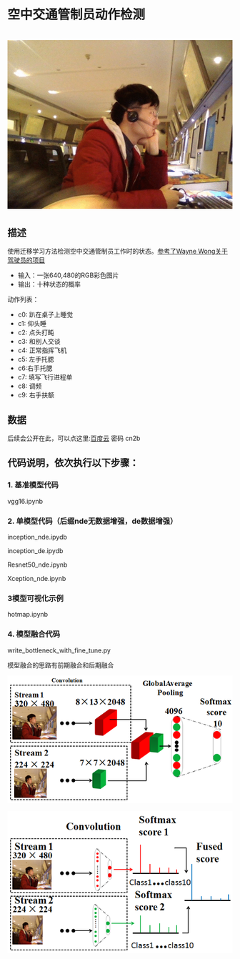 # 空中交通管制员动作检测

# ![image](https://github.com/miyan393/ATC-pose/blob/master/data/image/pose.gif)

## 描述

使用迁移学习方法检测空中交通管制员工作时的状态。[参考了Wayne Wong关于驾驶员的项目](https://github.com/omnigeeker/mlnd_distracted_driver_detection)

* 输入：一张640,480的RGB彩色图片
* 输出：十种状态的概率

动作列表：

* c0: 趴在桌子上睡觉
* c1: 仰头睡
* c2: 点头打盹
* c3: 和别人交谈
* c4: 正常指挥飞机
* c5: 左手托腮
* c6:右手托腮
* c7: 填写飞行进程单
* c8: 调频 
* c9: 右手扶额

## 数据

后续会公开在此，可以点这里:[百度云](https://pan.baidu.com/s/1pyEAlmqYI7wKQdd8AZ01_g)  密码 cn2b

## 代码说明，依次执行以下步骤：



### 1. 基准模型代码

 vgg16.ipynb

### 2. 单模型代码（后缀nde无数据增强，de数据增强）

inception_nde.ipydb 

inception_de.ipydb

Resnet50_nde.ipynb

Xception_nde.ipynb

### 3模型可视化示例

hotmap.ipynb

### 4. 模型融合代码

write_bottleneck_with_fine_tune.py

模型融合的思路有前期融合和后期融合

![](https://github.com/miyan393/ATC-pose/blob/master/data/image/Fig2.png)

![](https://github.com/miyan393/ATC-pose/blob/master/data/image/Fig3.png)

